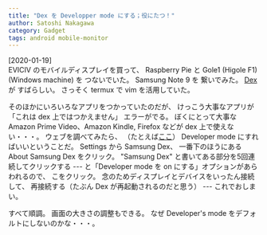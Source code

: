 ```yaml
---
title: "Dex を Developper mode にする；役にたつ！"
author: Satoshi Nakagawa
category: Gadget
tags: android mobile-monitor
---
```


[2020-01-19]  
 EVICIV のモバイルディスプレイを買って、
Raspberry Pie と Gole1 (Higole F1) (Windows machine) を
つないでいた。
Samsung Note 9 を 繋いでみた。
[Dex](https://www.galaxymobile.jp/apps/dex/) が
すばらしい。
さっそく termux で vim を活用していた。

 そのほかにいろいろなアプリをつかっていたのだが、
けっこう大事なアプリが「これは dex 上ではつかえません」
エラーがでる。
ぼくにとって大事な
Amazon Prime Video、Amazon Kindle, Firefox などが
dex 上で使えない・・・。
ウェブを調べてみたら、
（たとえば[ここ](https://www.galaxymobile.jp/apps/dex/)）
Developer mode にすればいいということだ。
Settings から Samsung Dex、
一番下のほうにある About Samsung Dex をクリック。
"Samsung Dex" と書いてある部分を5回連続してクリックする ---
と「Developer mode を on にする」オプションがあらわれるので、
こをクリック。
念のためディスプレイとデバイスをいったん接続して、
再接続する（たぶん Dex が再起動されるのだと思う）
--- これでおしまい。

 すべて順調。
画面の大きさの調整もできる。
なぜ Developer's mode をデフォルトにしないのかな・・・。

